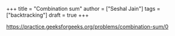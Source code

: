 +++
title = "Combination sum"
author = ["Seshal Jain"]
tags = ["backtracking"]
draft = true
+++

<https://practice.geeksforgeeks.org/problems/combination-sum/0>
